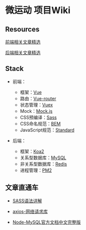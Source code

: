 # 微运动 项目Wiki

## Resources

[前端相关文章精选](https://github.com/YoBitchFE/Wiki/blob/master/FrontEnd/posts.md)

[后端相关文章精选](https://github.com/YoBitchFE/Wiki/blob/master/BackEnd/posts.md)

## Stack

- 前端：
  - 框架：[Vue](https://cn.vuejs.org/)
  - 路由：[Vue-router](https://router.vuejs.org/zh-cn/)
  - 状态管理：[Vuex](https://vuex.vuejs.org/zh-cn/)
  - Mock：[Mock.js](http://mockjs.com/)
  - CSS预编译：[Sass](https://www.sass.hk/)
  - CSS命名规范：[BEM](http://www.w3cplus.com/blog/tags/325.html)
  - JavaScript规范：[Standard](https://standardjs.com/demo.html)
  
- 后端：
  - 框架：[Koa2](http://koajs.com/)
  - 关系型数据库：[MySQL](https://www.mysql.com/)
  - 非关系型数据库：[Redis](https://redis.io/)
  - 进程管理：[PM2](https://github.com/Unitech/pm2)

## 文章直通车

- [SASS语法详解](http://www.w3cplus.com/sassguide/syntax.html) 

- [axios-网络请求库](http://www.jianshu.com/p/df464b26ae58)

- [Node-MySQL官方文档中文完整版](http://www.oschina.net/translate/node-mysql-tutorial?utm_source=tuicool&utm_medium=referral)
